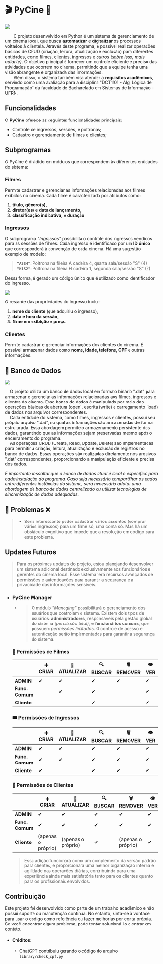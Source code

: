 # 🎬 PyCine 🍿
![](https://i.imgur.com/rZkNahQ.jpg)

&nbsp;&nbsp;&nbsp;&nbsp;&nbsp;&nbsp; O projeto desenvolvido em Python é um sistema de gerenciamento de um cinema local, que busca **automatizar** e **digitalizar** os processos voltados à clientela. Através deste programa, é possível realizar operações básicas de CRUD (criação, leitura, atualização e exclusão) para diferentes entidades, como filmes, clientes, ingressos e *outros (sobre isso, mais adiante)*. O objetivo principal é fornecer um controle eficiente e preciso das atividades que ocorrem no cinema, permitindo que a equipe tenha uma visão abrangente e organizada das informações.
<br>&nbsp;&nbsp;&nbsp;&nbsp;&nbsp;&nbsp; Além disso, o sistema também visa atender a **requisitos acadêmicos**, servindo como uma avaliação para a disciplina "DCT1101 - Alg. Lógica de Programação" da faculdade de Bacharelado em Sistemas de Informação - UFRN.

## Funcionalidades

O **PyCine** oferece as seguintes funcionalidades principais:

- Controle de ingressos, sessões, e poltronas;
- Cadastro e gerenciamento de filmes e clientes;

## Subprogramas

O PyCine é dividido em módulos que correspondem às diferentes entidades do sistema:

### Filmes

Permite cadastrar e gerenciar as informações relacionadas aos filmes exibidos no cinema. Cada filme é caracterizado por atributos como:
1. **título, gênero(s),**
2. **diretor(es)** e **data de lançamento,**
3. **classificação indicativa,** e **duração**

### Ingressos

O subprograma *"Ingressos"* possibilita o controle dos ingressos vendidos para as sessões de filmes. Cada ingresso é identificado por um **ID único** que corresponderá à convenção de cada cinema. Há uma sugestão exemplo de modelo:
> **`"A3S4"`**: Poltrona na fileira A cadeira 4, quarta sala/sessão "S" (4)<br>
> **`"H1S2"`**: Poltrona na fileira H cadeira 1, segunda sala/sessão "S" (2)

Dessa forma, é gerado um código único que é utilizado como identificador do ingresso.

![](https://i.imgur.com/7capjUH.jpg)

O restante das propriedades do ingresso inclui: 
1. **nome do cliente** (que adquiriu o ingresso),
2. **data e hora da sessão,**
3. **filme em exibição** e **preço**.

### Clientes

Permite cadastrar e gerenciar informações dos clientes do cinema. É possível armazenar dados como **nome, idade, telefone, CPF** e outras informações.

## 🎲 Banco de Dados
![](https://i.imgur.com/UzaVnkT.png)

&nbsp;&nbsp;&nbsp; O projeto utiliza um banco de dados local em formato binário ".dat" para armazenar e gerenciar as informações relacionadas aos filmes, ingressos e clientes do cinema. Esse banco de dados é manipulado por meio das operações básicas de abertura (open), escrita (write) e carregamento (load) de dados nos arquivos correspondentes.<br>
&nbsp;&nbsp;&nbsp; Cada entidade do sistema, como filmes, ingressos e clientes, possui seu próprio arquivo ".dat", no qual as informações são armazenadas de forma estruturada. Essa abordagem permite o armazenamento persistente dos dados, garantindo que as informações sejam preservadas mesmo após o encerramento do programa.<br>
&nbsp;&nbsp;&nbsp; As operações CRUD (Create, Read, Update, Delete) são implementadas para permitir a criação, leitura, atualização e exclusão de registros no banco de dados. Essas operações são realizadas diretamente nos arquivos ".dat" correspondentes, proporcionando a manipulação eficiente e precisa dos dados.

*É importante ressaltar que o banco de dados atual é local e específico para cada instalação do programa. Caso seja necessário compartilhar os dados entre diferentes instâncias do sistema, será necessário adotar uma abordagem de banco de dados centralizado ou utilizar tecnologias de sincronização de dados adequadas.*

## 🤕 **Problemas** ❌
> - Seria interessante poder cadastrar vários assentos (comprar vários ingressos) para um filme só, uma conta só. Mas há um obstáculo cognitivo que impede que a resolução em código para este problema.

## Updates Futuros
> Para os próximos updates do projeto, estou planejando desenvolver um sistema adicional destinado exclusivamente aos funcionários e gerentes do cinema local. Esse sistema terá recursos avançados de permissões e autenticações para garantir a segurança e a privacidade das informações sensíveis.

-   ### PyCine Manager

    -   > O módulo *"Managing"* possibilitará o gerenciamento dos usuários que controlam o sistema. Existem dois tipos de usuários: **administradores**, responsáveis pela gestão global do sistema *(permissão total)*, e **funcionários comuns**, que possuem *permissões limitadas*. O controle de acesso e autenticação serão implementados para garantir a segurança do sistema.

    ### 🎥 Permissões de Filmes
    |              | ➕ CRIAR | 🔁 ATUALIZAR | 🔍 BUSCAR | 🗑️ REMOVER | 👁️ VER |
    | ------------ | --------- | ------------ | ---------- | ---------- | ------- |
    | **ADMIN**     |   ✔     |     ✔        |     ✔      |     ✔      |    ✔   |
    | **Func. Comum** |        |      ✔      |       ✔     |            |    ✔   |
    | **Cliente**   |          |              |      ✔     |            |    ✔   |


    ### 🎟️ Permissões de Ingressos
    |              | ➕ CRIAR | 🔁 ATUALIZAR | 🔍 BUSCAR | 🗑️ REMOVER | 👁️ VER |
    | ------------ | --------- | ------------ | ---------- | ---------- | ------- |
    | **ADMIN**     |   ✔     |     ✔        |     ✔      |     ✔     |    ✔   |
    | **Func. Comum** |   ✔   |      ✔      |       ✔     |     ✔     |    ✔   |
    | **Cliente**   |    ✔    |              |      ✔     |     ✔      |    ✔   |

    ### 👤 Permissões de Clientes
    |               |    ➕ CRIAR      |     🔁 ATUALIZAR    | 🔍 BUSCAR |     🗑️ REMOVER      | 👁️ VER |
    | ------------- | ---------------- | -------------------- | ---------- | ------------------- | ------- |
    | **ADMIN**     |         ✔        |          ✔          |     ✔      |          ✔         |    ✔   |
    | **Func. Comum** |        ✔        |          ✔         |      ✔     |          ✔         |    ✔   |
    | **Cliente**   | (apenas o próprio) | (apenas o próprio) |      ✔     | (apenas o próprio) |    ✔   |

    > Essa adição funcionará como um complemento da versão padrão para clientes, e proporcionará uma melhor organização interna e agilidade nas operações diárias, contribuindo para uma experiência ainda mais satisfatória tanto para os clientes quanto para os profissionais envolvidos.

## Contribuição

Este projeto foi desenvolvido como parte de um trabalho acadêmico e não possui suporte ou manutenção contínua. No entanto, sinta-se à vontade para usar o código como referência ou fazer melhorias por conta própria. Se você encontrar algum problema, pode tentar solucioná-lo e entrar em contato.
- #### Créditos:
    - ChatGPT contribuiu gerando o código do arquivo `library/check_cpf.py`